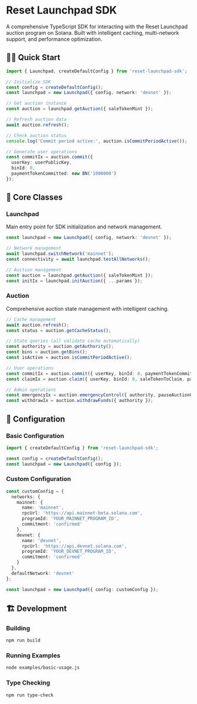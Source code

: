 # Reset Launchpad SDK

A comprehensive TypeScript SDK for interacting with the Reset Launchpad auction program on Solana. Built with intelligent caching, multi-network support, and performance optimization.

## 🏃‍♂️ Quick Start

```typescript
import { Launchpad, createDefaultConfig } from 'reset-launchpad-sdk';

// Initialize SDK
const config = createDefaultConfig();
const launchpad = new Launchpad({ config, network: 'devnet' });

// Get auction instance
const auction = launchpad.getAuction({ saleTokenMint });

// Refresh auction data
await auction.refresh();

// Check auction status
console.log('Commit period active:', auction.isCommitPeriodActive());

// Generate user operations
const commitIx = auction.commit({
  userKey: userPublicKey,
  binId: 0,
  paymentTokenCommitted: new BN('1000000')
});
```

## 🔧 Core Classes

### Launchpad
Main entry point for SDK initialization and network management.

```typescript
const launchpad = new Launchpad({ config, network: 'devnet' });

// Network management
await launchpad.switchNetwork('mainnet');
const connectivity = await launchpad.testAllNetworks();

// Auction management
const auction = launchpad.getAuction({ saleTokenMint });
const initIx = launchpad.initAuction({ ...params });
```

### Auction
Comprehensive auction state management with intelligent caching.

```typescript
// Cache management
await auction.refresh();
const status = auction.getCacheStatus();

// State queries (all validate cache automatically)
const authority = auction.getAuthority();
const bins = auction.getBins();
const isActive = auction.isCommitPeriodActive();

// User operations
const commitIx = auction.commit({ userKey, binId: 0, paymentTokenCommitted });
const claimIx = auction.claim({ userKey, binId: 0, saleTokenToClaim, paymentTokenToRefund });

// Admin operations
const emergencyIx = auction.emergencyControl({ authority, pauseAuctionCommit: true });
const withdrawIx = auction.withdrawFunds({ authority });
```

## 🔧 Configuration

### Basic Configuration
```typescript
import { createDefaultConfig } from 'reset-launchpad-sdk';

const config = createDefaultConfig();
const launchpad = new Launchpad({ config });
```

### Custom Configuration
```typescript
const customConfig = {
  networks: {
    mainnet: {
      name: 'mainnet',
      rpcUrl: 'https://api.mainnet-beta.solana.com',
      programId: 'YOUR_MAINNET_PROGRAM_ID',
      commitment: 'confirmed'
    },
    devnet: {
      name: 'devnet',
      rpcUrl: 'https://api.devnet.solana.com',
      programId: 'YOUR_DEVNET_PROGRAM_ID',
      commitment: 'confirmed'
    }
  },
  defaultNetwork: 'devnet'
};

const launchpad = new Launchpad({ config: customConfig });
```

## 🏗️ Development

### Building
```bash
npm run build
```

### Running Examples
```bash
node examples/basic-usage.js
```

### Type Checking
```bash
npm run type-check
```
